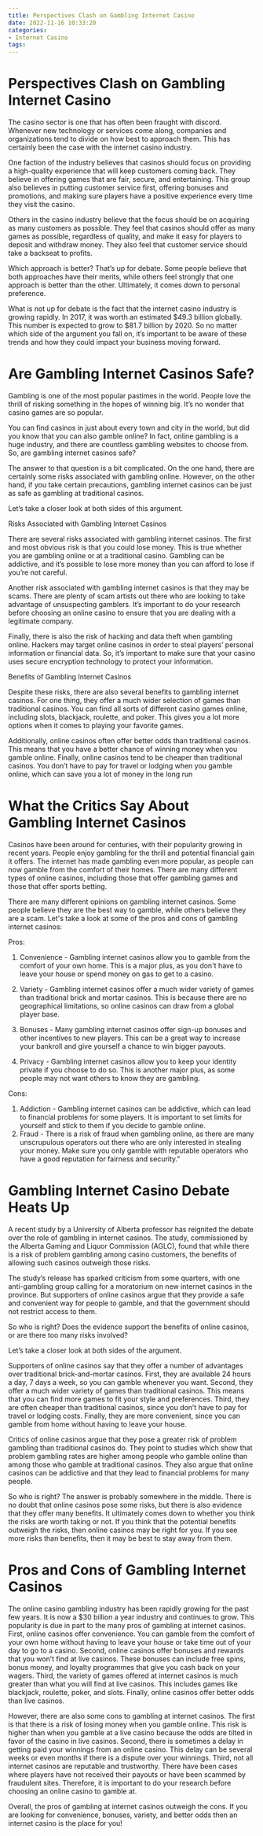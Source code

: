 ```yaml
---
title: Perspectives Clash on Gambling Internet Casino
date: 2022-11-16 10:33:20
categories:
- Internet Casino
tags:
---
```



#  Perspectives Clash on Gambling Internet Casino

The casino sector is one that has often been fraught with discord. Whenever new technology or services come along, companies and organizations tend to divide on how best to approach them. This has certainly been the case with the internet casino industry.

One faction of the industry believes that casinos should focus on providing a high-quality experience that will keep customers coming back. They believe in offering games that are fair, secure, and entertaining. This group also believes in putting customer service first, offering bonuses and promotions, and making sure players have a positive experience every time they visit the casino.

Others in the casino industry believe that the focus should be on acquiring as many customers as possible. They feel that casinos should offer as many games as possible, regardless of quality, and make it easy for players to deposit and withdraw money. They also feel that customer service should take a backseat to profits.

Which approach is better? That’s up for debate. Some people believe that both approaches have their merits, while others feel strongly that one approach is better than the other. Ultimately, it comes down to personal preference.

What is not up for debate is the fact that the internet casino industry is growing rapidly. In 2017, it was worth an estimated $49.3 billion globally. This number is expected to grow to $81.7 billion by 2020. So no matter which side of the argument you fall on, it’s important to be aware of these trends and how they could impact your business moving forward.

#  Are Gambling Internet Casinos Safe?

Gambling is one of the most popular pastimes in the world. People love the thrill of risking something in the hopes of winning big. It’s no wonder that casino games are so popular.

You can find casinos in just about every town and city in the world, but did you know that you can also gamble online? In fact, online gambling is a huge industry, and there are countless gambling websites to choose from. So, are gambling internet casinos safe?

The answer to that question is a bit complicated. On the one hand, there are certainly some risks associated with gambling online. However, on the other hand, if you take certain precautions, gambling internet casinos can be just as safe as gambling at traditional casinos.

Let’s take a closer look at both sides of this argument.

Risks Associated with Gambling Internet Casinos

There are several risks associated with gambling internet casinos. The first and most obvious risk is that you could lose money. This is true whether you are gambling online or at a traditional casino. Gambling can be addictive, and it’s possible to lose more money than you can afford to lose if you’re not careful.

Another risk associated with gambling internet casinos is that they may be scams. There are plenty of scam artists out there who are looking to take advantage of unsuspecting gamblers. It’s important to do your research before choosing an online casino to ensure that you are dealing with a legitimate company.

Finally, there is also the risk of hacking and data theft when gambling online. Hackers may target online casinos in order to steal players’ personal information or financial data. So, it’s important to make sure that your casino uses secure encryption technology to protect your information.

Benefits of Gambling Internet Casinos

Despite these risks, there are also several benefits to gambling internet casinos. For one thing, they offer a much wider selection of games than traditional casinos. You can find all sorts of different casino games online, including slots, blackjack, roulette, and poker. This gives you a lot more options when it comes to playing your favorite games.

 Additionally, online casinos often offer better odds than traditional casinos. This means that you have a better chance of winning money when you gamble online. Finally, online casinos tend to be cheaper than traditional casinos. You don’t have to pay for travel or lodging when you gamble online, which can save you a lot of money in the long run

#  What the Critics Say About Gambling Internet Casinos

Casinos have been around for centuries, with their popularity growing in recent years. People enjoy gambling for the thrill and potential financial gain it offers. The internet has made gambling even more popular, as people can now gamble from the comfort of their homes. There are many different types of online casinos, including those that offer gambling games and those that offer sports betting.

There are many different opinions on gambling internet casinos. Some people believe they are the best way to gamble, while others believe they are a scam. Let's take a look at some of the pros and cons of gambling internet casinos:

Pros:

1. Convenience - Gambling internet casinos allow you to gamble from the comfort of your own home. This is a major plus, as you don't have to leave your house or spend money on gas to get to a casino.

2. Variety - Gambling internet casinos offer a much wider variety of games than traditional brick and mortar casinos. This is because there are no geographical limitations, so online casinos can draw from a global player base.

3. Bonuses - Many gambling internet casinos offer sign-up bonuses and other incentives to new players. This can be a great way to increase your bankroll and give yourself a chance to win bigger payouts.

4. Privacy - Gambling internet casinos allow you to keep your identity private if you choose to do so. This is another major plus, as some people may not want others to know they are gambling.

Cons:

1. Addiction - Gambling internet casinos can be addictive, which can lead to financial problems for some players. It is important to set limits for yourself and stick to them if you decide to gamble online.
2. Fraud - There is a risk of fraud when gambling online, as there are many unscrupulous operators out there who are only interested in stealing your money. Make sure you only gamble with reputable operators who have a good reputation for fairness and security."

#  Gambling Internet Casino Debate Heats Up

A recent study by a University of Alberta professor has reignited the debate over the role of gambling in internet casinos. The study, commissioned by the Alberta Gaming and Liquor Commission (AGLC), found that while there is a risk of problem gambling among casino customers, the benefits of allowing such casinos outweigh those risks.

The study’s release has sparked criticism from some quarters, with one anti-gambling group calling for a moratorium on new internet casinos in the province. But supporters of online casinos argue that they provide a safe and convenient way for people to gamble, and that the government should not restrict access to them.

So who is right? Does the evidence support the benefits of online casinos, or are there too many risks involved?

Let’s take a closer look at both sides of the argument.

Supporters of online casinos say that they offer a number of advantages over traditional brick-and-mortar casinos. First, they are available 24 hours a day, 7 days a week, so you can gamble whenever you want. Second, they offer a much wider variety of games than traditional casinos. This means that you can find more games to fit your style and preferences. Third, they are often cheaper than traditional casinos, since you don’t have to pay for travel or lodging costs. Finally, they are more convenient, since you can gamble from home without having to leave your house.

Critics of online casinos argue that they pose a greater risk of problem gambling than traditional casinos do. They point to studies which show that problem gambling rates are higher among people who gamble online than among those who gamble at traditional casinos. They also argue that online casinos can be addictive and that they lead to financial problems for many people.

So who is right? The answer is probably somewhere in the middle. There is no doubt that online casinos pose some risks, but there is also evidence that they offer many benefits. It ultimately comes down to whether you think the risks are worth taking or not. If you think that the potential benefits outweigh the risks, then online casinos may be right for you. If you see more risks than benefits, then it may be best to stay away from them.

#  Pros and Cons of Gambling Internet Casinos

The online casino gambling industry has been rapidly growing for the past few years. It is now a $30 billion a year industry and continues to grow. This popularity is due in part to the many pros of gambling at internet casinos. First, online casinos offer convenience. You can gamble from the comfort of your own home without having to leave your house or take time out of your day to go to a casino. Second, online casinos offer bonuses and rewards that you won’t find at live casinos. These bonuses can include free spins, bonus money, and loyalty programmes that give you cash back on your wagers. Third, the variety of games offered at internet casinos is much greater than what you will find at live casinos. This includes games like blackjack, roulette, poker, and slots. Finally, online casinos offer better odds than live casinos.

However, there are also some cons to gambling at internet casinos. The first is that there is a risk of losing money when you gamble online. This risk is higher than when you gamble at a live casino because the odds are tilted in favor of the casino in live casinos. Second, there is sometimes a delay in getting paid your winnings from an online casino. This delay can be several weeks or even months if there is a dispute over your winnings. Third, not all internet casinos are reputable and trustworthy. There have been cases where players have not received their payouts or have been scammed by fraudulent sites. Therefore, it is important to do your research before choosing an online casino to gamble at.

Overall, the pros of gambling at internet casinos outweigh the cons. If you are looking for convenience, bonuses, variety, and better odds then an internet casino is the place for you!
